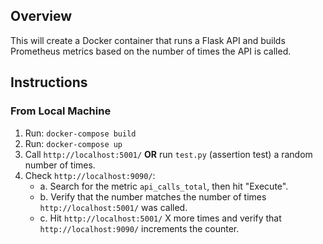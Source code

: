 ## Overview

This will create a Docker container that runs a Flask API and builds Prometheus metrics based on the number of times the API is called.

## Instructions

### From Local Machine

1. Run: `docker-compose build`
2. Run: `docker-compose up`
3. Call `http://localhost:5001/` **OR** run `test.py` (assertion test) a random number of times.
4. Check `http://localhost:9090/`:
   - a. Search for the metric `api_calls_total`, then hit "Execute".
   - b. Verify that the number matches the number of times `http://localhost:5001/` was called.
   - c. Hit `http://localhost:5001/` X more times and verify that `http://localhost:9090/` increments the counter.
